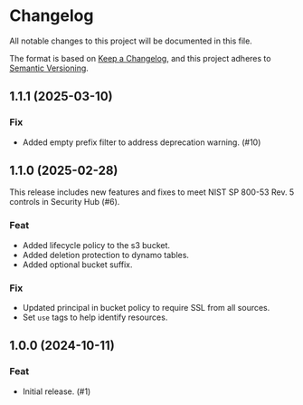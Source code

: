 # Changelog

All notable changes to this project will be documented in this file.

The format is based on [Keep a Changelog](https://keepachangelog.com/en/1.1.0/),
and this project adheres to
[Semantic Versioning](https://semver.org/spec/v2.0.0.html).

## 1.1.1 (2025-03-10)

### Fix

- Added empty prefix filter to address deprecation warning. (#10)

## 1.1.0 (2025-02-28)

This release includes new features and fixes to meet NIST SP 800-53 Rev. 5
controls in Security Hub (#6).

### Feat

- Added lifecycle policy to the s3 bucket.
- Added deletion protection to dynamo tables.
- Added optional bucket suffix.

### Fix

- Updated principal in bucket policy to require SSL from all sources.
- Set `use` tags to help identify resources.

## 1.0.0 (2024-10-11)

### Feat

- Initial release. (#1)
